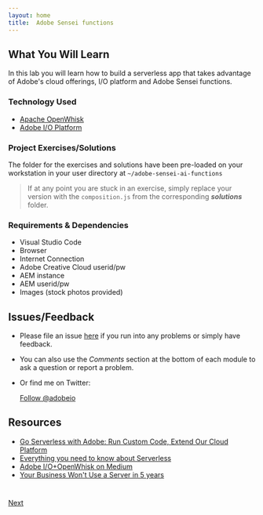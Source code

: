```yaml
---
layout: home
title:  Adobe Sensei functions 
---
```


## What You Will Learn

In this lab you will learn how to build a serverless app that takes advantage of Adobe's cloud offerings, I/O platform and Adobe Sensei functions. 

### Technology Used
- [Apache OpenWhisk](https://openwhisk.apache.org/)
- [Adobe I/O Platform](https://www.adobe.io/)

### Project Exercises/Solutions
The folder for the exercises and solutions have been pre-loaded on your workstation in your user directory at `~/adobe-sensei-ai-functions`

> If at any point you are stuck in an exercise, simply replace your version with the `composition.js` from the corresponding **_solutions_** folder.

<!--- [Adobe Sensei Functions](https://github.com/apiplatform/adobe-sensei-ai-functions)-->

### Requirements & Dependencies
- Visual Studio Code
- Browser
- Internet Connection
- Adobe Creative Cloud userid/pw
- AEM instance
- AEM userid/pw
- Images (stock photos provided)

## Issues/Feedback

- Please file an issue [here](https://github.com/apiplatform/adobe-sensei-ai-functions/issues) if you run into any problems or simply have feedback.

- You can also use the _Comments_ section at the bottom of each module to ask a question or report a problem.

- Or find me on Twitter:

    <a href="https://twitter.com/adobeio" class="twitter-follow-button" data-show-count="true"
    data-size="large" data-lang="en">Follow
    @adobeio</a>
    <script>!function(d,s,id){var js,fjs=d.getElementsByTagName(s)[0];if(!d.getElementById(id)){js=d.createElement(s);js.id=id;js.src="//platform.twitter.com/widgets.js";fjs.parentNode.insertBefore(js,fjs);}}(document,"script","twitter-wjs");</script>

## Resources
- [Go Serverless with Adobe: Run Custom Code, Extend Our Cloud Platform](https://www.adobe.io/apis/cloudplatform/runtime.html)
- [Everything you need to know about Serverless](https://medium.com/adobe-io/openwhisk-tech-talk-everything-you-need-to-know-about-serverless-66e86d9cec15)
- [Adobe I/O+OpenWhisk on Medium](https://medium.com/adobe-io/tagged/openwhisk)
- [Your Business Won't Use a Server in 5 years](https://blogs.adobe.com/conversations/2016/12/your-business-wont-use-a-server-in-5-years.html)

<div class="row" style="margin-top:40px;">
<div class="col-sm-12">
<a href="lesson1.html" class="btn btn-default pull-right">Next <i class="glyphicon
glyphicon-chevron-right"></i></a>
</div>
</div>

<script>
  (function(i,s,o,g,r,a,m){i['GoogleAnalyticsObject']=r;i[r]=i[r]||function(){
  (i[r].q=i[r].q||[]).push(arguments)},i[r].l=1*new Date();a=s.createElement(o),
  m=s.getElementsByTagName(o)[0];a.async=1;a.src=g;m.parentNode.insertBefore(a,m)
  })(window,document,'script','//www.google-analytics.com/analytics.js','ga');

  ga('create', 'UA-98985721-1', 'auto');
  ga('send', 'pageview');

</script>